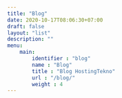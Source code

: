 ```yaml
---
title: "Blog"
date: 2020-10-17T08:06:30+07:00
draft: false
layout: "list"
description: ""
menu: 
    main:
        identifier : "blog"
        name : "Blog"
        title : "Blog HostingTekno"
        url : "/blog/"
        weight : 4
---
```


